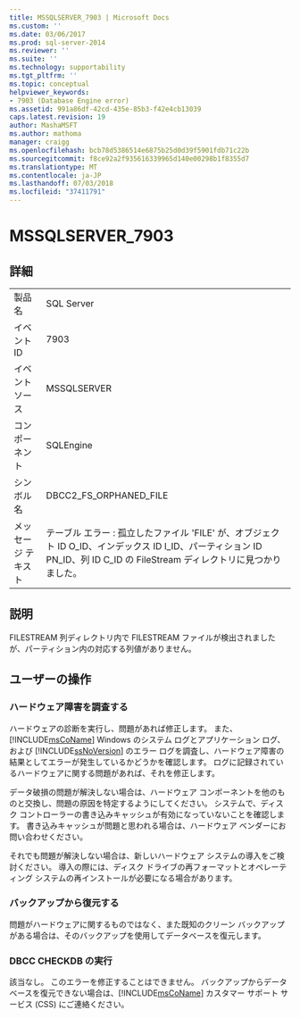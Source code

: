 ```yaml
---
title: MSSQLSERVER_7903 | Microsoft Docs
ms.custom: ''
ms.date: 03/06/2017
ms.prod: sql-server-2014
ms.reviewer: ''
ms.suite: ''
ms.technology: supportability
ms.tgt_pltfrm: ''
ms.topic: conceptual
helpviewer_keywords:
- 7903 (Database Engine error)
ms.assetid: 991a86df-42cd-435e-85b3-f42e4cb13039
caps.latest.revision: 19
author: MashaMSFT
ms.author: mathoma
manager: craigg
ms.openlocfilehash: bcb78d5386514e6875b25d0d39f5901fdb71c22b
ms.sourcegitcommit: f8ce92a2f935616339965d140e00298b1f8355d7
ms.translationtype: MT
ms.contentlocale: ja-JP
ms.lasthandoff: 07/03/2018
ms.locfileid: "37411791"
---
```

# <a name="mssqlserver7903"></a>MSSQLSERVER_7903
    
## <a name="details"></a>詳細  
  
|||  
|-|-|  
|製品名|SQL Server|  
|イベント ID|7903|  
|イベント ソース|MSSQLSERVER|  
|コンポーネント|SQLEngine|  
|シンボル名|DBCC2_FS_ORPHANED_FILE|  
|メッセージ テキスト|テーブル エラー : 孤立したファイル 'FILE' が、オブジェクト ID O_ID、インデックス ID I_ID、パーティション ID PN_ID、列 ID C_ID の FileStream ディレクトリに見つかりました。|  
  
## <a name="explanation"></a>説明  
 FILESTREAM 列ディレクトリ内で FILESTREAM ファイルが検出されましたが、パーティション内の対応する列値がありません。  
  
## <a name="user-action"></a>ユーザーの操作  
  
### <a name="look-for-hardware-failure"></a>ハードウェア障害を調査する  
 ハードウェアの診断を実行し、問題があれば修正します。 また、[!INCLUDE[msCoName](../../includes/msconame-md.md)] Windows のシステム ログとアプリケーション ログ、および [!INCLUDE[ssNoVersion](../../includes/ssnoversion-md.md)] のエラー ログを調査し、ハードウェア障害の結果としてエラーが発生しているかどうかを確認します。 ログに記録されているハードウェアに関する問題があれば、それを修正します。  
  
 データ破損の問題が解決しない場合は、ハードウェア コンポーネントを他のものと交換し、問題の原因を特定するようにしてください。 システムで、ディスク コントローラーの書き込みキャッシュが有効になっていないことを確認します。 書き込みキャッシュが問題と思われる場合は、ハードウェア ベンダーにお問い合わせください。  
  
 それでも問題が解決しない場合は、新しいハードウェア システムの導入をご検討ください。 導入の際には、ディスク ドライブの再フォーマットとオペレーティング システムの再インストールが必要になる場合があります。  
  
### <a name="restore-from-backup"></a>バックアップから復元する  
 問題がハードウェアに関するものではなく、また既知のクリーン バックアップがある場合は、そのバックアップを使用してデータベースを復元します。  
  
### <a name="run-dbcc-checkdb"></a>DBCC CHECKDB の実行  
 該当なし。 このエラーを修正することはできません。 バックアップからデータベースを復元できない場合は、[!INCLUDE[msCoName](../../includes/msconame-md.md)] カスタマー サポート サービス (CSS) にご連絡ください。  
  
  
